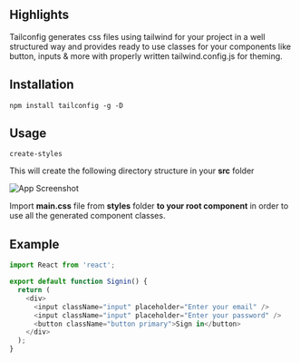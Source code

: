 ## Highlights

Tailconfig generates css files using tailwind for your project in a well structured way and provides ready to use classes for your components like button, inputs & more with properly written tailwind.config.js for theming.

## Installation

```
npm install tailconfig -g -D
```

## Usage

```
create-styles
```

This will create the following directory structure in your **src** folder

![App Screenshot](https://firebasestorage.googleapis.com/v0/b/finelincloud.appspot.com/o/dirstructure.png?alt=media&token=de918bcd-a36e-490d-86e7-6cf0dd4a93d0)

Import **main.css** file from **styles** folder **to your root component** in order to use all the generated component classes.

## Example

```javascript
import React from 'react';

export default function Signin() {
  return (
	<div>
	  <input className="input" placeholder="Enter your email" />
	  <input className="input" placeholder="Enter your password" />
	  <button className="button primary">Sign in</button>
	</div>
  );
}
```
